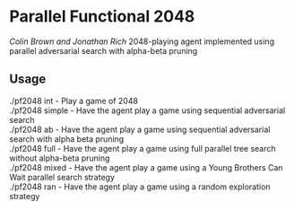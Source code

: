 # Parallel Functional 2048
*Colin Brown and Jonathan Rich*
2048-playing agent implemented using parallel adversarial search with alpha-beta pruning

## Usage
./pf2048 int - Play a game of 2048  
./pf2048 simple - Have the agent play a game using sequential adversarial search  
./pf2048 ab - Have the agent play a game using sequential adversarial search with alpha beta pruning  
./pf2048 full - Have the agent play a game using full parallel tree search without alpha-beta pruning  
./pf2048 mixed - Have the agent play a game using a Young Brothers Can Wait parallel search strategy  
./pf2048 ran - Have the agent play a game using a random exploration strategy  